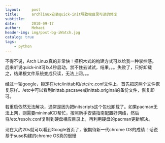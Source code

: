 ```yaml
---
layout:     post
title:      archlinux安装quick-init导致根目录可读的修复
subtitle:   
date:       2010-09-17
author:     Mehaei
header-img: img/post-bg-iWatch.jpg
catalog: true
tags:
    - python
---
```

不得不说，Arch Linux真的非常快！搭积木式的构建方式可以给我一种掌控感。后来听说quick-init可以4秒启动，禁不住去试试，结果。。。失败了，只好卸载之，结果根文件系统变成只读，无法上网。。。

经过一轮google，锁定在/etc/inittab和/etc/rc.conf文件上，首先把这两个文件恢复原样。/etc中可以看到inittab.pacsave或inittab.original的备份文件，恢复即可。

若重启依然无法解决，通常是因为把initscripts这个包也卸载了。如果pacman无法上网，则需要minimalCD帮忙，按照新手安装指南配置好网络，然后将/etc/resolv.conf复制到硬盘相应目录上，再利用硬盘的pacman更新解决。

现在大约20s就可以看到Google首页了，很期待新一代chrome OS的成绩！话说基于suse构建的chrome OS真的很慢
